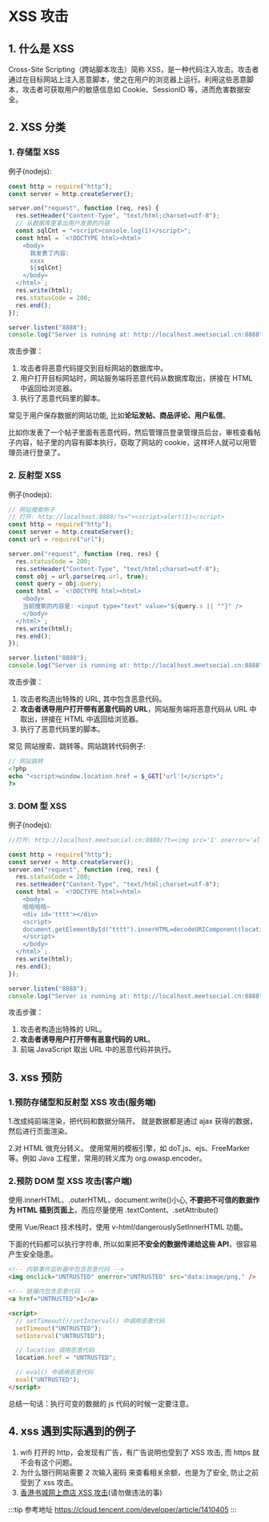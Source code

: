 # XSS 攻击

## 1. 什么是 XSS

Cross-Site Scripting（跨站脚本攻击）简称 XSS，是一种代码注入攻击。攻击者通过在目标网站上注入恶意脚本，使之在用户的浏览器上运行。利用这些恶意脚本，攻击者可获取用户的敏感信息如 Cookie、SessionID 等，进而危害数据安全。

## 2. XSS 分类

### 1. 存储型 XSS

例子(nodejs):

```javascript
const http = require("http");
const server = http.createServer();

server.on("request", function (req, res) {
  res.setHeader("Content-Type", "text/html;charset=utf-8");
  // 从数据库里拿出用户发表的内容
  const sqlCnt = "<script>console.log(1)</script>";
  const html = `<!DOCTYPE html><html>
    <body>
      我发表了内容:
      xxxx
      ${sqlCnt}
    </body>
  </html>`;
  res.write(html);
  res.statusCode = 200;
  res.end();
});

server.listen("8888");
console.log("Server is running at: http://localhost.meetsocial.cn:8888");
```

攻击步骤：

1. 攻击者将恶意代码提交到目标网站的数据库中。
2. 用户打开目标网站时，网站服务端将恶意代码从数据库取出，拼接在 HTML 中返回给浏览器。
3. 执行了恶意代码里的脚本。

常见于用户保存数据的网站功能, 比如**论坛发帖、商品评论、用户私信**。

比如你发表了一个帖子里面有恶意代码，然后管理员登录管理员后台，审核查看帖子内容，帖子里的内容有脚本执行，窃取了网站的 cookie，这样坏人就可以用管理员进行登录了。

### 2. 反射型 XSS

例子(nodejs):

```javascript
// 网站搜索例子
// 打开: http://localhost:8888/?s="><script>alert(1)</script>
const http = require("http");
const server = http.createServer();
const url = require("url");

server.on("request", function (req, res) {
  res.statusCode = 200;
  res.setHeader("Content-Type", "text/html;charset=utf-8");
  const obj = url.parse(req.url, true);
  const query = obj.query;
  const html = `<!DOCTYPE html><html>
    <body>
    当前搜索的内容是: <input type="text" value="${query.s || ""}" />
    </body>
  </html>`;
  res.write(html);
  res.end();
});

server.listen("8888");
console.log("Server is running at: http://localhost.meetsocial.cn:8888");
```

攻击步骤：

1. 攻击者构造出特殊的 URL, 其中包含恶意代码。
2. **攻击者诱导用户打开带有恶意代码的 URL**，网站服务端将恶意代码从 URL 中取出，拼接在 HTML 中返回给浏览器。
3. 执行了恶意代码里的脚本。

常见 网站搜索、跳转等。网站跳转代码例子:

```php
// 网站跳转
<?php
echo "<script>window.location.href = $_GET['url']</script>";
?>
```

### 3. DOM 型 XSS

例子(nodejs):

```javascript
//打开: http://localhost.meetsocial.cn:8888/?t=<img src='1' onerror='alert(1)' />

const http = require("http");
const server = http.createServer();
server.on("request", function (req, res) {
  res.statusCode = 200;
  res.setHeader("Content-Type", "text/html;charset=utf-8");
  const html = `<!DOCTYPE html><html>
    <body>
    哈哈哈哈~
    <div id='tttt'></div>
    <script>
    document.getElementById("tttt").innerHTML=decodeURIComponent(location.search.substr(3));
    </script>
    </body>
  </html>`;
  res.write(html);
  res.end();
});

server.listen("8888");
console.log("Server is running at: http://localhost.meetsocial.cn:8888");
```

攻击步骤：

1. 攻击者构造出特殊的 URL。
2. **攻击者诱导用户打开带有恶意代码的 URL**。
3. 前端 JavaScript 取出 URL 中的恶意代码并执行。

## 3. xss 预防

### 1.预防存储型和反射型 XSS 攻击(服务端)

1.改成纯前端渲染，把代码和数据分隔开。
就是数据都是通过 ajax 获得的数据，然后进行页面渲染。

2.对 HTML 做充分转义。
使用常用的模板引擎，如 doT.js、ejs、FreeMarker 等。例如 Java 工程里，常用的转义库为 org.owasp.encoder。

### 2.预防 DOM 型 XSS 攻击(客户端)

使用.innerHTML、.outerHTML、document.write()小心, **不要把不可信的数据作为 HTML 插到页面上**，而应尽量使用 .textContent、.setAttribute()

使用 Vue/React 技术栈时，使用 v-html/dangerouslySetInnerHTML 功能。

下面的代码都可以执行字符串, 所以如果把**不安全的数据传递给这些 API**，很容易产生安全隐患。

```html
<!-- 内联事件监听器中包含恶意代码 -->
<img onclick="UNTRUSTED" onerror="UNTRUSTED" src="data:image/png," />

<!-- 链接内包含恶意代码 -->
<a href="UNTRUSTED">1</a>

<script>
  // setTimeout()/setInterval() 中调用恶意代码
  setTimeout("UNTRUSTED");
  setInterval("UNTRUSTED");

  // location 调用恶意代码
  location.href = "UNTRUSTED";

  // eval() 中调用恶意代码
  eval("UNTRUSTED");
</script>
```

总结一句话：执行可变的数据的 js 代码的时候一定要注意。

## 4. xss 遇到实际遇到的例子

1. wifi 打开的 http，会发现有广告，有广告说明也受到了 XSS 攻击, 而 https 就不会有这个问题。
2. 为什么银行网站需要 2 次输入密码 来查看相关余额，也是为了安全, 防止之前受到了 xss 攻击。
3. [香港书城网上商店 XSS 攻击](https://www.hkbookcity.com/searchbook3.php?startnum=1&txtkeyword=%22%3E%3Cscript%3Ealert%28document.cookie%29%3B%3C%2Fscript%3E%28%AE%D1%A6W%A9%CEISBN%29&btnK=%26%23160%3B%26%23160%3B%A7%E4%AE%D1%26%23160%3B%26%23160%3B&key=smart)(请勿做违法的事)

:::tip 参考地址
<https://cloud.tencent.com/developer/article/1410405>
:::
